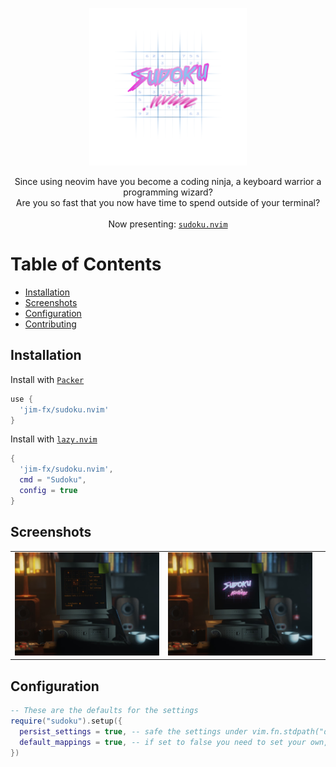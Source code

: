 <p align="center">
<img src="https://raw.githubusercontent.com/jim-fx/sudoku.nvim/main/.repo/logo.svg?token=GHSAT0AAAAAAB52IBTQVAX3GWH7MTDH3JCAY6WZLFQ" alt="sudoku.nvim" width="50%" margin="25%"/>
</p>

<p align="center">
    Since using neovim have you become a coding ninja, a keyboard warrior a programming wizard? <br /> 
    Are you so fast that you now have time to spend outside of your terminal?<br />
    <br />Now presenting: <a href="https://github.com/jim-fx/sudoku.nvim"><code>sudoku.nvim</code></a>
</p>

# Table of Contents

-   [Installation](#installation)
-   [Screenshots](#screenshots)
-   [Configuration](#configuration)
-   [Contributing](#contributing)

## Installation

Install with <code><a href="https://github.com/wbthomason/packer.nvim">Packer</a></code>
```lua
use {
  'jim-fx/sudoku.nvim'
}
```

Install with <code><a href="https://github.com/folke/lazy.nvim">lazy.nvim</a></code>
```lua
{
  'jim-fx/sudoku.nvim',
  cmd = "Sudoku",
  config = true
}
```

## Screenshots
|                                                                                                                                                        |                                                                                                                                                  |                                                                                                                                        |
| :----------------------------------------------------------------------------------------------------------------------------------------------------: | :----------------------------------------------------------------------------------------------------------------------------------------------: | :------------------------------------------------------------------------------------------------------------------------------------: |
|           <img alt="Main window" src="https://raw.githubusercontent.com/jim-fx/sudoku.nvim/main/.repo/render_04.jpg?token=GHSAT0AAAAAAB52IBTQZVJIYPGRMPJN36BSY6WZLDQ">           |                 <img src="https://raw.githubusercontent.com/jim-fx/sudoku.nvim/main/.repo/render_05.jpg?token=GHSAT0AAAAAAB52IBTRW7KDPHCXGN7KBK2IY6WZOIQ">                 | |

## Configuration

```lua
-- These are the defaults for the settings
require("sudoku").setup({
  persist_settings = true, -- safe the settings under vim.fn.stdpath("data"), usually ~/.local/share/nvim,
  default_mappings = true, -- if set to false you need to set your own,
})
```

